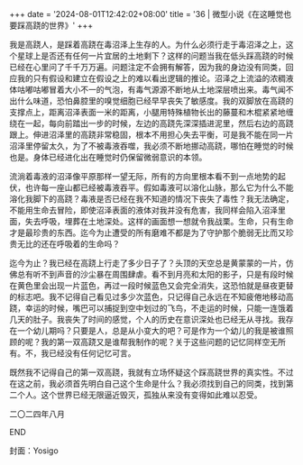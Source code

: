 +++
date = '2024-08-01T12:42:02+08:00'
title = '36 | 微型小说《在这睡觉也要踩高跷的世界》'
+++

我是高跷人，是踩着高跷在毒沼泽上生存的人。为什么必须行走于毒沼泽之上，这个星球上是否还有任何一片宜居的土地剩下？这样的问题当我在低头踩高跷的时候已经在心里问了千千万万遍。问题注定不会拥有解答，因为我的身边没有同类，回应我的只有假设和建立在假设之上的难以看出逻辑的推论。沼泽之上流溢的浓稠液体咕嘟咕嘟冒着大小不一的气泡，有毒气源源不断地从土地深层喷出来。毒气闻不出什么味道，恐怕鼻腔里的嗅觉细胞已经早早丧失了敏感度。我的双脚放在高跷的支撑点上，距离沼泽表面一米的距离，小腿用特殊植物长出的藤蔓和木棍紧紧地缠绕在一起，每向前踏出一步的时候，左边的高跷先深深插进泥里，然后右边的高跷跟上。伸进沼泽里的高跷非常稳固，根本不用担心失去平衡，可是我不能在同一片沼泽里停留太久，为了不被毒液吞噬，我必须不断地挪动高跷，哪怕在睡觉的时候也是。身体已经进化出在睡觉时仍保留微弱意识的本领。

流淌着毒液的沼泽像平原那样一望无际，所有的方向里根本看不到一点地势的起伏，也许每一座山都已经被毒液吞平。假如毒液可以溶化山脉，那么它为什么不能溶化我脚下的高跷？毒液是否已经在我不知道的情况下丧失了毒性？我无法确定，不能用生命去冒险，即使沼泽表面的液体对我并没有危害，我同样会陷入沼泽里面，失去呼吸，埋葬在土地深处。这样的画面想一想就令我战栗。生命，只有生命才是最珍贵的东西。迄今为止遭受的所有磨难不都是为了守护那个脆弱无比而又珍贵无比的还在呼吸着的生命吗？

迄今为止？我已经在高跷上行走了多少日子了？头顶的天空总是黄蒙蒙的一片，仿佛总有听不到声音的沙尘暴在周围肆虐。看不到月亮和太阳的影子，只是有段时候在黄色里会出现一片蓝色，再过一段时候蓝色又会完全消失，这恐怕就是昼夜更替的标志吧。我不记得自己看见过多少次蓝色，只记得自己永远在不知疲倦地移动高跷，幸运的时候，嘴巴可以捕捉到空中划过的飞鸟，不走运的时候，只能一连饿着几天的肚子。我丧失了时间的感觉，个人的历史在意识深处也已经无从寻找。我存在一个幼儿期吗？只要是人，总是从小变大的吧？可是作为一个幼儿的我是被谁照顾的呢？我的第一双高跷又是谁帮我制作的呢？关于这些问题的记忆同样空无所有。不，我已经没有任何记忆可言。

既然我不记得自己的第一双高跷，我就有立场怀疑这个踩高跷世界的真实性。不过在这之前，我必须首先明白自己这个生命是什么？我必须找到自己的同类，找到第二个人。这个世界已经无限逼近毁灭，孤独从来没有变得如此难以忍受。

二〇二四年八月

END

封面：Yosigo




